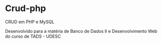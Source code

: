 # Crud-php
CRUD em PHP e MySQL

Desenvolvido para a matéria de Banco de Dados II e Desenvolvimento Web do curso de TADS - UDESC
